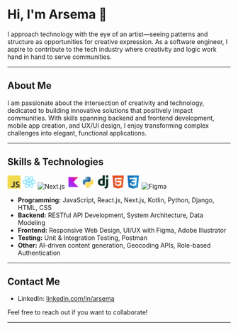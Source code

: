 # Hi, I'm Arsema 👋

I approach technology with the eye of an artist—seeing patterns and structure as opportunities for creative expression. As a software engineer, I aspire to contribute to the tech industry where creativity and logic work hand in hand to serve communities.

---

## About Me

I am passionate about the intersection of creativity and technology, dedicated to building innovative solutions that positively impact communities. With skills spanning backend and frontend development, mobile app creation, and UX/UI design, I enjoy transforming complex challenges into elegant, functional applications.

---

## Skills & Technologies

<p>
  <img alt="JavaScript" src="https://raw.githubusercontent.com/devicons/devicon/master/icons/javascript/javascript-original.svg" width="30" height="30"/>
  <img alt="React" src="https://raw.githubusercontent.com/devicons/devicon/master/icons/react/react-original.svg" width="30" height="30"/>
  <img alt="Next.js" src="https://raw.githubusercontent.com/vercel/next.js/canary/packages/next/static/favicon/favicon.ico" width="30" height="30"/>
  <img alt="Kotlin" src="https://raw.githubusercontent.com/devicons/devicon/master/icons/kotlin/kotlin-original.svg" width="30" height="30"/>
  <img alt="Python" src="https://raw.githubusercontent.com/devicons/devicon/master/icons/python/python-original.svg" width="30" height="30"/>
  <img alt="Django" src="https://raw.githubusercontent.com/devicons/devicon/master/icons/django/django-plain.svg" width="30" height="30"/>
  <img alt="HTML5" src="https://raw.githubusercontent.com/devicons/devicon/master/icons/html5/html5-original.svg" width="30" height="30"/>
  <img alt="CSS3" src="https://raw.githubusercontent.com/devicons/devicon/master/icons/css3/css3-original.svg" width="30" height="30"/>
  <img alt="Figma" src="https://cdn.jsdelivr.net/gh/devicons/devicon/icons/figma/figma-original.svg" width="30" height="30"/>

</p>

- **Programming:** JavaScript, React.js, Next.js, Kotlin, Python, Django, HTML, CSS  
- **Backend:** RESTful API Development, System Architecture, Data Modeling  
- **Frontend:** Responsive Web Design, UI/UX with Figma, Adobe Illustrator  
- **Testing:** Unit & Integration Testing, Postman  
- **Other:** AI-driven content generation, Geocoding APIs, Role-based Authentication  

---


## Contact Me

- LinkedIn: [linkedin.com/in/arsema]([https://linkedin.com/in/arsema](https://www.linkedin.com/in/arsema-gebremichael-aa387935a/))  

Feel free to reach out if you want to collaborate!

---
